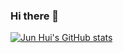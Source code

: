 ### Hi there 👋

[![Jun Hui's GitHub stats](https://github-readme-stats.vercel.app/api?username=junhuiii)](https://github.com/anuraghazra/github-readme-stats)

<!--
**junhuiii/junhuiii** is a ✨ _special_ ✨ repository because its `README.md` (this file) appears on your GitHub profile.

Here are some ideas to get you started:

- 🔭 I’m currently working on ...
- 🌱 I’m currently learning ...
- 👯 I’m looking to collaborate on ...
- 🤔 I’m looking for help with ...
- 💬 Ask me about ...
- 📫 How to reach me: ...
- 😄 Pronouns: ...
- ⚡ Fun fact: ...
-->
